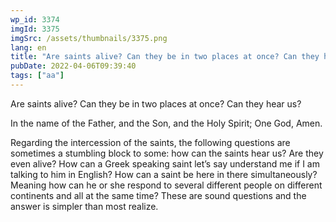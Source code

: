 ```yaml
---
wp_id: 3374
imgId: 3375
imgSrc: /assets/thumbnails/3375.png
lang: en
title: "Are saints alive? Can they be in two places at once? Can they hear us? by Fr. Gabriel Wissa"
pubDate: 2022-04-06T09:39:40
tags: ["aa"]
---
```

<!-- page: 6 -->

<p>Are saints alive? Can they be in two places at once? Can they hear us? </p>
<p>In the name of the Father, and the Son, and the Holy Spirit; One God, Amen.  </p>
<p>Regarding the intercession of the saints, the following questions are sometimes a stumbling block to some: how can the saints hear us? Are they even alive? How can a Greek speaking saint let’s say understand me if I am talking to him in English? How can a saint be here in there simultaneously? Meaning how can he or she respond to several different people on different continents and all at the same time? These are sound questions and the answer is simpler than most realize.  </p>
